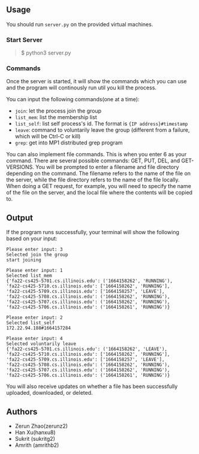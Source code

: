 
## Usage
You should run ```server.py``` on the provided virtual machines.
### Start Server
> $ python3 server.py

### Commands
Once the server is started, it will show the commands which you can use and the program will continously run util you kill the process.

You can input the following commands(one at a time):

- `join`: let the process join the group
- `list_mem`: list the membership list
- `list_self`: list self process's id. The format is ```{IP address}#timestamp```
- `leave`:  command to voluntarily leave the group (different from a failure, which will be Ctrl-C or kill)
- `grep`: get into MP1 distributed grep program

You can also implement file commands. This is when you enter 6 as your command. There are several possible commands: GET, PUT, DEL, and GET-VERSIONS. You will be prompted to enter a filename and file directory depending on the command. The filename refers to the name of the file on the server, while the file directory refers to the name of the file locally. When doing a GET request, for example, you will need to specify the name of the file on the server, and the local file where the contents will be copied to.

## Output
If the program runs successfully, your terminal will show the following based on your input:
```
Please enter input: 3
Selected join the group
start joining
```

```
Please enter input: 1
Selected list_mem
{'fa22-cs425-5701.cs.illinois.edu': ('1664158262', 'RUNNING'),
'fa22-cs425-5710.cs.illinois.edu': ['1664158262', 'RUNNING'],
'fa22-cs425-5709.cs.illinois.edu': ['1664158257', 'LEAVE'],
'fa22-cs425-5708.cs.illinois.edu': ('1664158262', 'RUNNING'),
'fa22-cs425-5707.cs.illinois.edu': ('1664158262', 'RUNNING'),
'fa22-cs425-5706.cs.illinois.edu': ('1664158261', 'RUNNING')}
```

```
Please enter input: 2
Selected list_self
172.22.94.188#1664157284
```

```
Please enter input: 4
Selected voluntarily leave
{'fa22-cs425-5701.cs.illinois.edu': ('1664158262', 'LEAVE'),
'fa22-cs425-5710.cs.illinois.edu': ['1664158262', 'RUNNING'],
'fa22-cs425-5709.cs.illinois.edu': ['1664158257', 'LEAVE'],
'fa22-cs425-5708.cs.illinois.edu': ('1664158262', 'RUNNING'),
'fa22-cs425-5707.cs.illinois.edu': ('1664158262', 'RUNNING'),
'fa22-cs425-5706.cs.illinois.edu': ('1664158261', 'RUNNING')}
```

You will also receive updates on whether a file has been successfully uploaded, downloaded, or deleted.

## Authors
- Zerun Zhao(zerunz2)
- Han Xu(hanxu8)
- Sukrit (sukritg2)
- Amrith (amrithb2)
